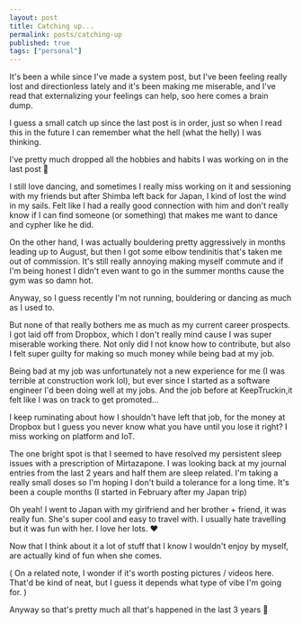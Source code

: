 ```yaml
---
layout: post
title: Catching up...
permalink: posts/catching-up
published: true
tags: ["personal"]
---
```


It's been a while since I've made a system post, but I've been feeling really lost and directionless lately and it's been making me miserable, and I've read that externalizing your feelings can help, soo here comes a brain dump.

I guess a small catch up since the last post is in order, just so when I read this in the future I can remember what the hell (what the helly) I was thinking.

I've pretty much dropped all the hobbies and habits I was working on in the last post 🙁

I still love dancing, and sometimes I really miss working on it and sessioning with my friends but after Shimba left back for Japan, I kind of lost the wind in my sails. Felt like I had a really good connection with him and don't really know if I can find someone (or something) that makes me want to dance and cypher like he did.

On the other hand, I was actually bouldering pretty aggressively in months leading up to August, but then I got some elbow tendinitis that's taken me out of commission. It's still really annoying making myself commute and if I'm being honest I didn't even want to go in the summer months cause the gym was so damn hot.

Anyway, so I guess recently I'm not running, bouldering or dancing as much as I used to.

But none of that really bothers me as much as my current career prospects. I got laid off from Dropbox, which I don't really mind cause I was super miserable working there. Not only did I not know how to contribute, but also I felt super guilty for making so much money while being bad at my job.

Being bad at my job was unfortunately not a new experience for me (I was terrible at construction work lol), but ever since I started as a software engineer I'd been doing well at my jobs. And the job before at KeepTruckin,it felt like I was on track to get promoted...

I keep ruminating about how I shouldn't have left that job, for the money at Dropbox but I guess you never know what you have until you lose it right? I miss working on platform and IoT.

The one bright spot is that I seemed to have resolved my persistent sleep issues with a prescription of Mirtazapone. I was looking back at my journal entries from the last 2 years and half them are sleep related. I'm taking a really small doses so I'm hoping I don't build a tolerance for a long time. It's been a couple months (I started in February after my Japan trip)

Oh yeah! I went to Japan with my girlfriend and her brother + friend, it was really fun. She's super cool and easy to travel with. I usually hate travelling but it was fun with her. I love her lots. ❤️

Now that I think about it a lot of stuff that I know I wouldn't enjoy by myself, are actually kind of fun when she comes.

( On a related note, I wonder if it's worth posting pictures / videos here. That'd be kind of neat, but I guess it depends what type of vibe I'm going for. )

Anyway so that's pretty much all that's happened in the last 3 years 🙂
